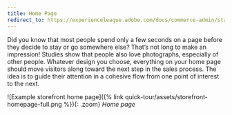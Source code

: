 ```yaml
---
title: Home Page
redirect_to: https://experienceleague.adobe.com/docs/commerce-admin/start/storefront/storefront.html#home-page
---
```


Did you know that most people spend only a few seconds on a page before they decide to stay or go somewhere else? That’s not long to make an impression! Studies show that people also love photographs, especially of other people. Whatever design you choose, everything on your home page should move visitors along toward the next step in the sales process. The idea is to guide their attention in a cohesive flow from one point of interest to the next.

![Example storefront home page]({% link quick-tour/assets/storefront-homepage-full.png %}){: .zoom}
_Home page_
